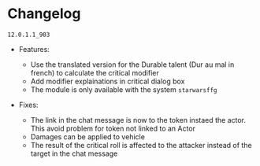 # Changelog

`12.0.1.1_903`

* Features:
  * Use the translated version for the Durable talent (Dur au mal in french) to calculate the critical modifier
  * Add modifier explainations in critical dialog box
  * The module is only available with the system `starwarsffg`

* Fixes:
  * The link in the chat message is now to the token instaed the actor. This avoid problem for token not linked to an Actor
  * Damages can be applied to vehicle
  * The result of the critical roll is affected to the attacker instead of the target in the chat message
